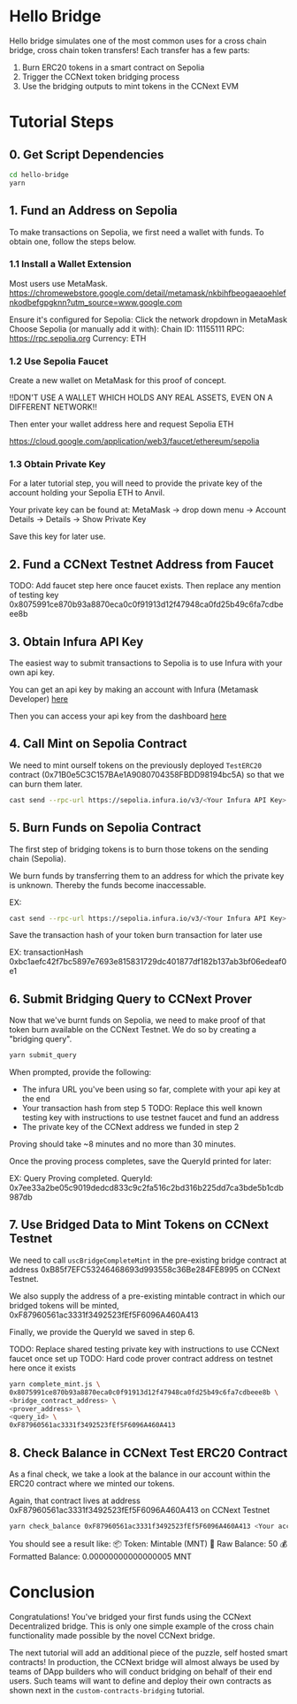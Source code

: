 # Hello Bridge
Hello bridge simulates one of the most common uses for a cross chain bridge, cross chain token transfers! Each transfer has a few parts:
1. Burn ERC20 tokens in a smart contract on Sepolia
2. Trigger the CCNext token bridging process
3. Use the bridging outputs to mint tokens in the CCNext EVM

# Tutorial Steps

## 0. Get Script Dependencies
```sh
cd hello-bridge
yarn
```

## 1. Fund an Address on Sepolia
To make transactions on Sepolia, we first need a wallet with funds. To obtain one, follow the steps below.

### 1.1 Install a Wallet Extension
Most users use MetaMask. https://chromewebstore.google.com/detail/metamask/nkbihfbeogaeaoehlefnkodbefgpgknn?utm_source=www.google.com 

Ensure it's configured for Sepolia:
  Click the network dropdown in MetaMask
  Choose Sepolia (or manually add it with):
    Chain ID: 11155111
    RPC: https://rpc.sepolia.org
    Currency: ETH

### 1.2 Use Sepolia Faucet
Create a new wallet on MetaMask for this proof of concept. 

!!DON'T USE A WALLET WHICH HOLDS ANY REAL ASSETS, EVEN ON A DIFFERENT NETWORK!!

Then enter your wallet address here and request Sepolia ETH 

https://cloud.google.com/application/web3/faucet/ethereum/sepolia 

### 1.3 Obtain Private Key
For a later tutorial step, you will need to provide the private key of the account holding your Sepolia ETH to Anvil. 

Your private key can be found at:
MetaMask -> drop down menu -> Account Details -> Details -> Show Private Key

Save this key for later use.

## 2. Fund a CCNext Testnet Address from Faucet
TODO: Add faucet step here once faucet exists. Then replace any mention of testing key 0x8075991ce870b93a8870eca0c0f91913d12f47948ca0fd25b49c6fa7cdbeee8b

## 3. Obtain Infura API Key
The easiest way to submit transactions to Sepolia is to use Infura with your own api key.

You can get an api key by making an account with Infura (Metamask Developer) [here](https://developer.metamask.io/register)

Then you can access your api key from the dashboard [here](https://developer.metamask.io/)

## 4. Call Mint on Sepolia Contract
We need to mint ourself tokens on the previously deployed `TestERC20` contract (0x71B0e5C3C157BAe1A9080704358FBDD98194bc5A) so that we can burn them later. 

```sh
cast send --rpc-url https://sepolia.infura.io/v3/<Your Infura API Key> 0x71B0e5C3C157BAe1A9080704358FBDD98194bc5A "transfer(address, uint256)" "0x0000000000000000000000000000000000000001" "50" --private-key <private key you funded with Sepolia ETH>
```

## 5. Burn Funds on Sepolia Contract
The first step of bridging tokens is to burn those tokens on the sending chain (Sepolia). 

We burn funds by transferring them to an address for which the private key is unknown. Thereby the funds become inaccessable.

EX:
```sh
cast send --rpc-url https://sepolia.infura.io/v3/<Your Infura API Key> 0x71B0e5C3C157BAe1A9080704358FBDD98194bc5A "transfer(address, uint256)" "0x0000000000000000000000000000000000000001" "50" --private-key <key you funded with Sepolia ETH>
```

Save the transaction hash of your token burn transaction for later use

EX:
transactionHash         0xbc1aefc42f7bc5897e7693e815831729dc401877df182b137ab3bf06edeaf0e1

## 6. Submit Bridging Query to CCNext Prover
Now that we've burnt funds on Sepolia, we need to make proof of that token burn available on the CCNext Testnet. We do so by creating a "bridging query".

```sh
yarn submit_query
```

When prompted, provide the following:
- The infura URL you've been using so far, complete with your api key at the end
- Your transaction hash from step 5
TODO: Replace this well known testing key with instructions to use testnet faucet and fund an address
- The private key of the CCNext address we funded in step 2

Proving should take ~8 minutes and no more than 30 minutes.

Once the proving process completes, save the QueryId printed for later:

EX:
Query Proving completed. QueryId: 0x7ee33a2be05c9019dedcd833c9c2fa516c2bd316b225dd7ca3bde5b1cdb987db

## 7. Use Bridged Data to Mint Tokens on CCNext Testnet
We need to call `uscBridgeCompleteMint` in the pre-existing bridge contract at address 0xB85f7EFC53246468693d993558c36Be284FE8995 on CCNext Testnet. 

We also supply the address of a pre-existing mintable contract in which our bridged tokens will be minted, 0xF87960561ac3331f3492523fEf5F6096A460A413

Finally, we provide the QueryId we saved in step 6.

TODO: Replace shared testing private key with instructions to use CCNext faucet once set up
TODO: Hard code prover contract address on testnet here once it exists
```sh
yarn complete_mint.js \
0x8075991ce870b93a8870eca0c0f91913d12f47948ca0fd25b49c6fa7cdbeee8b \
<bridge_contract_address> \
<prover_address> \
<query_id> \
0xF87960561ac3331f3492523fEf5F6096A460A413
```

## 8. Check Balance in CCNext Test ERC20 Contract
As a final check, we take a look at the balance in our account within the ERC20 contract where we minted our tokens.

Again, that contract lives at address 0xF87960561ac3331f3492523fEf5F6096A460A413 on CCNext Testnet

```sh
yarn check_balance 0xF87960561ac3331f3492523fEf5F6096A460A413 <Your account address from Sepolia>
```

You should see a result like:
📦 Token: Mintable (MNT)
🧾 Raw Balance: 50
💰 Formatted Balance: 0.00000000000000005 MNT

# Conclusion
Congratulations! You've bridged your first funds using the CCNext Decentralized bridge. This is only one simple example of the cross chain functionality made possible by the novel CCNext bridge. 

The next tutorial will add an additional piece of the puzzle, self hosted smart contracts! In production, the CCNext bridge will almost always be used by teams of DApp builders who will conduct bridging on behalf of their end users. Such teams will want to define and deploy their own contracts as shown next in the `custom-contracts-bridging` tutorial.